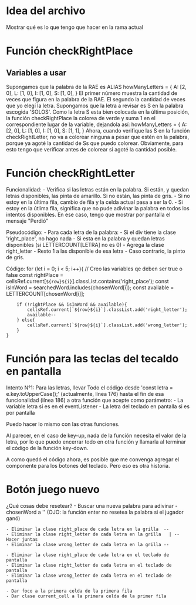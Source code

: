 # Idea del archivo
Mostrar qué es lo que tengo que hacer en la rama actual

# Función checkRightPlace

## Variables a usar
Supongamos que la palabra de la RAE es ALIAS
howManyLetters = {
    A: [2, 0],
    L: [1, 0],
    I: [1, 0],
    S: [1, 0],
}
El primer número muestra la cantidad de veces que figura en la palabra de la RAE. El segundo la cantidad de veces que yo elegí la letra. 
Supongamos que la letra a revisar es S en la palabra escogida 'SOLOS'. Como la letra S esta bien colocada en la última posición, la función checkRightPlace la colorea de verde y suma 1 en el correspondiente lugar de la variable, dejandola así:
howManyLetters = {
    A: [2, 0],
    L: [1, 0],
    I: [1, 0],
    S: [1, 1],
}
Ahora, cuando verifique las S en la función checkRightLetter, no va a colorear ninguna a pesar que estén en la palabra, porque ya agoté la cantidad de Ss que puedo colorear.
Obviamente, para esto tengo que verificar antes de colorear si agoté la cantidad posible.

# Función checkRightLetter
Funcionalidad:
    - Verifica si las letras están en la palabra. Si están, y quedan letras disponibles, las pinta de amarillo. Si no están, las pinta de gris.
    - Si no estoy en la última fila, cambio de fila y la celda actual pasa a ser la 0.
    - Si estoy en la útlima fila, significa que no pude adivinar la palabra en todos los intentos disponibles.
        En ese caso, tengo que mostrar por pantalla el mensaje "Perdió"

Pseudocódigo:
    - Para cada letra de la palabra:
        - Si el div tiene la clase 'right_place', no hago nada
        - Si esta en la palabra y quedan letras disponibles (si LETTERCOUNT[LETRA] no es 0)
            - Agrega la clase right_letter
            - Resto 1 a las disponible de esa letra
        - Caso contrario, la pinto de gris.
        
Código:
    for (let i = 0; i < 5; i++){
        // Creo las variables qe deben ser true o false
        const rightPlace = cellsRef.current[`${row}${i}`].classList.contains('right_place');
        const isInWord = searchedWord.includes(chosenWord[i]);
        const available = LETTERCOUNT[chosenWord[i]];

        if (!rightPlace && isInWord && available){
            cellsRef.current[`${row}${i}`].classList.add('right_letter');
            available--
        } else{
            cellsRef.current[`${row}${i}`].classList.add('wrong_letter');
        }
    }

# Función para las teclas del tecaldo en pantalla
Intento N°1:
Para las letras, llevar Todo el código desde 'const letra = e.key.toUpperCase();' (actualmente, línea 176) hasta el fin de esa funcionalidad (línea 186) a otra función que acepte como parámetro:
	- La variable letra si es en el eventListener
	- La letra del teclado en pantalla si es por pantalla

Puedo hacer lo mismo con las otras funciones.

Al parecer, en el caso de key-up, nada de la función necesita el valor de la letra, por lo que puedo encerrar todo en otra función y llamarla al terminar el código de la función key-down.


A como quedó el código ahora, es posible que me convenga agregar el componente para los botones del teclado. Pero eso es otra historia.


# Botón juego nuevo
¿Qué cosas debe resetear?
    - Buscar una nueva palabra para adivinar
    - chosenWord a '' (OJO: la función enter no resetea la palabra si el jugador ganó)

    - Eliminar la clase right_place de cada letra en la grilla  --
    - Eliminar la clase right_letter de cada letra en la grilla   | -- Hacer juntas
    - Eliminar la clase wrong_letter de cada letra en la grilla --

    - Eliminar la clase right_place de cada letra en el teclado de pantalla
    - Eliminar la clase right_letter de cada letra en el teclado de pantalla
    - Eliminar la clase wrong_letter de cada letra en el teclado de pantalla
    
    - Dar foco a la primera celda de la primera fila
    - Dar clase current_cell a la primera celda de la primer fila